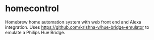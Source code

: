 # homecontrol
Homebrew home automation system with web front end and Alexa integration.
Uses https://github.com/krishna-v/hue-bridge-emulator to emulate a Philips Hue Bridge. 

